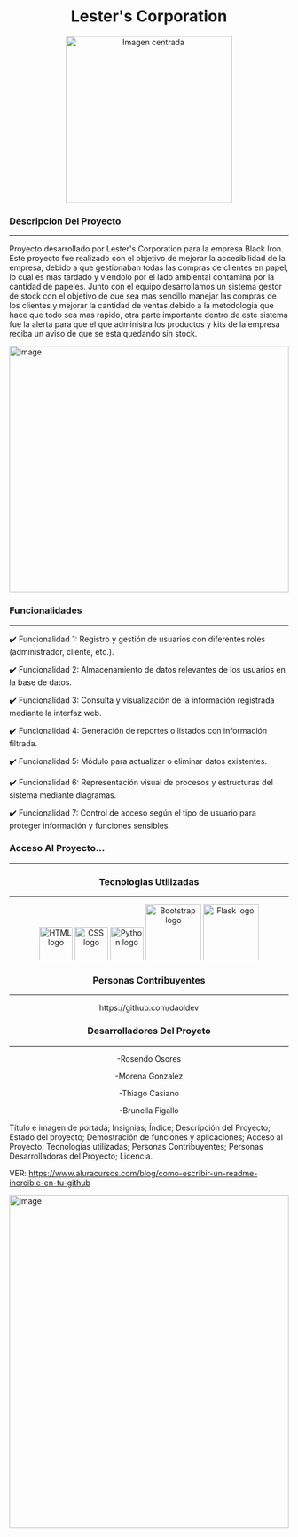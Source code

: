 # <h1 align="center">  Lester's Corporation </h1>

<p align="center">
  <img src="https://github.com/user-attachments/assets/1a8172a8-f29d-45a7-bfee-0a2d6f106204" alt="Imagen centrada" width="300"/>
</p>

<h3>Descripcion Del Proyecto</h3>

<hr>

Proyecto desarrollado por Lester's Corporation para la empresa Black Iron. Este proyecto fue realizado con el objetivo de mejorar la accesibilidad de la empresa, debido a que gestionaban todas las compras de clientes en papel, lo cual es mas tardado y viendolo por el lado ambiental contamina por la cantidad de papeles. Junto con el equipo desarrollamos un sistema gestor de stock con el objetivo de que sea mas sencillo manejar las compras de los clientes y mejorar la cantidad de ventas debido a la metodologia que hace que todo sea mas rapido, otra parte importante dentro de este sistema fue la alerta para que el que administra los productos y kits de la empresa reciba un aviso de que se esta quedando sin stock.

<img width="100%" height="443" alt="image" src="https://github.com/user-attachments/assets/d0548a32-0d75-49bc-9fba-13a0fa0c8f5e" />


<h3>Funcionalidades</h3>

<hr>

✔️ Funcionalidad 1: Registro y gestión de usuarios con diferentes roles (administrador, cliente, etc.).

✔️ Funcionalidad 2: Almacenamiento de datos relevantes de los usuarios en la base de datos.

✔️ Funcionalidad 3: Consulta y visualización de la información registrada mediante la interfaz web.

✔️ Funcionalidad 4: Generación de reportes o listados con información filtrada.

✔️ Funcionalidad 5: Módulo para actualizar o eliminar datos existentes.

✔️ Funcionalidad 6: Representación visual de procesos y estructuras del sistema mediante diagramas.

✔️ Funcionalidad 7: Control de acceso según el tipo de usuario para proteger información y funciones sensibles.




<h3>Acceso Al Proyecto...</h3>

<hr>


<h3 align="center">Tecnologias Utilizadas</h3>

<hr>

<p align="center">
  <img src="https://cdn.jsdelivr.net/gh/devicons/devicon/icons/html5/html5-original.svg" width="60" alt="HTML logo"/>
  <img src="https://cdn.jsdelivr.net/gh/devicons/devicon/icons/css3/css3-original.svg" width="60" alt="CSS logo"/>
  <img src="https://cdn.jsdelivr.net/gh/devicons/devicon/icons/python/python-original.svg" width="60" alt="Python logo"/>
  <img src="https://img.shields.io/badge/Bootstrap-563d7c?style=for-the-badge&logo=bootstrap&logoColor=white" width="100" alt="Bootstrap logo"/>
  <img src="https://img.shields.io/badge/Flask-000000?style=for-the-badge&logo=flask&logoColor=white" width="100" alt="Flask logo"/>
</p>


<h3 align="center">Personas Contribuyentes</h3>

<hr>

<p align="center"> https://github.com/daoldev </p> 


<h3 align="center">Desarrolladores Del Proyeto</h3>

<hr>

<p align="center"> -Rosendo Osores </p>

<p align="center"> -Morena Gonzalez </p>

<p align="center"> -Thiago Casiano </p>

<p align="center"> -Brunella Figallo </p>



Título e imagen de portada; Insignias; Índice; Descripción del Proyecto; Estado del proyecto; Demostración de funciones y aplicaciones; Acceso al Proyecto; Tecnologías utilizadas; Personas Contribuyentes; Personas Desarrolladoras del Proyecto; Licencia.

VER: https://www.aluracursos.com/blog/como-escribir-un-readme-increible-en-tu-github

<img width="100%" height="600px" alt="image" src="https://github.com/user-attachments/assets/5bc600ad-72a8-48b5-859e-7de613894ecb" />
